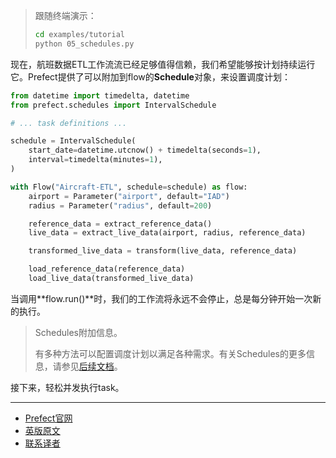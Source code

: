 > 
> 跟随终端演示：
> 
> ````bash
> cd examples/tutorial
> python 05_schedules.py
> ````
> 

现在，航班数据ETL工作流流已经足够值得信赖，我们希望能够按计划持续运行它。Prefect提供了可以附加到flow的**Schedule**对象，来设置调度计划：

````Python
from datetime import timedelta, datetime
from prefect.schedules import IntervalSchedule

# ... task definitions ...

schedule = IntervalSchedule(
    start_date=datetime.utcnow() + timedelta(seconds=1),
    interval=timedelta(minutes=1),
)

with Flow("Aircraft-ETL", schedule=schedule) as flow:
    airport = Parameter("airport", default="IAD")
    radius = Parameter("radius", default=200)

    reference_data = extract_reference_data()
    live_data = extract_live_data(airport, radius, reference_data)

    transformed_live_data = transform(live_data, reference_data)

    load_reference_data(reference_data)
    load_live_data(transformed_live_data)
````

当调用**flow.run()**时，我们的工作流将永远不会停止，总是每分钟开始一次新的执行。

> 
> Schedules附加信息。
> 
> 有多种方法可以配置调度计划以满足各种需求。有关Schedules的更多信息，请参见[后续文档](https://docs.prefect.io/core/concepts/schedules.html#schedules)。
> 

接下来，轻松并发执行task。

***

- [Prefect官网](https://www.prefect.io/)
- [英版原文](https://docs.prefect.io/core/tutorial/05-running-on-a-schedule.html)
- [联系译者](https://github.com/listen-lavender)
